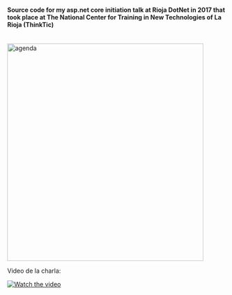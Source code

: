 #### Source code for my asp.net core initiation talk at Rioja DotNet in 2017 that took place at The National Center for Training in New Technologies of La Rioja (ThinkTic)
<br><img src="https://image.ibb.co/eT2w0R/delete.png" alt="agenda" width=450 height=500 />

Video de la charla:

[![Watch the video](http://www.innovarioja.tv/images/mask/1792.jpg)](http://videos.innovarioja.tv/pseudo/video/cms/2017_12_14_Net_Core_20_Carlos_Landeras.mp4)
